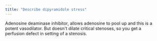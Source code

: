 ```yaml
---
title: "Describe dipyramidole stress"
---
```

Adenosine deaminase inhibitor, allows adenosine to pool up and this is a potent vasodilator. But doesn't dilate critical stenoses, so you get a perfusion defect in setting of a stenosis.

